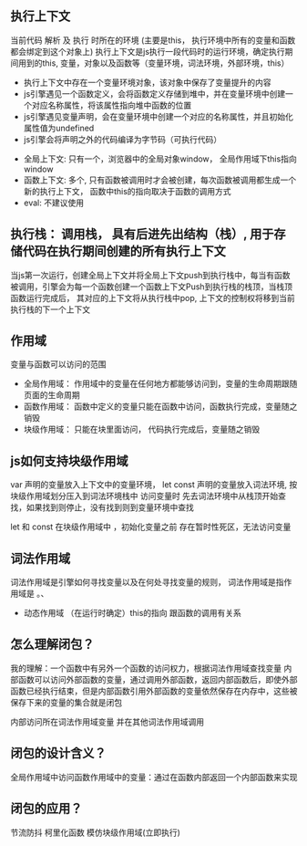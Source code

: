 
## 执行上下文
当前代码 解析 及 执行 时所在的环境 (主要是this， 执行环境中所有的变量和函数都会绑定到这个对象上)
执行上下文是js执行一段代码时的运行环境，确定执行期间用到的this, 变量，对象以及函数等（变量环境，词法环境，外部环境，this）
* 执行上下文中存在一个变量环境对象，该对象中保存了变量提升的内容
* js引擎遇见一个函数定义，会将函数定义存储到堆中，并在变量环境中创建一个对应名称属性，将该属性指向堆中函数的位置
* js引擎遇见变量声明，会在变量环境中创建一个对应的名称属性，并且初始化属性值为undefined
* js引擎会将声明之外的代码编译为字节码（可执行代码） 


- 全局上下文:  只有一个，浏览器中的全局对象window， 全局作用域下this指向window
- 函数上下文: 多个, 只有函数被调用时才会被创建，每次函数被调用都生成一个新的执行上下文， 函数中this的指向取决于函数的调用方式
- eval: 不建议使用

## 执行栈： 调用栈， 具有后进先出结构（栈）, 用于存储代码在执行期间创建的所有执行上下文
当js第一次运行，创建全局上下文并将全局上下文push到执行栈中，每当有函数被调用，引擎会为每一个函数创建一个函数上下文Push到执行栈的栈顶，当栈顶函数运行完成后，
其对应的上下文将从执行栈中pop, 上下文的控制权将移到当前执行栈的下一个上下文

## 作用域
变量与函数可以访问的范围
* 全局作用域： 作用域中的变量在任何地方都能够访问到，变量的生命周期跟随页面的生命周期
* 函数作用域： 函数中定义的变量只能在函数中访问，函数执行完成，变量随之销毁
* 块级作用域： 只能在块里面访问， 代码执行完成后，变量随之销毁
## js如何支持块级作用域
var 声明的变量放入上下文中的变量环境， let const 声明的变量放入词法环境, 按块级作用域划分压入到词法环境栈中 
访问变量时 先去词法环境中从栈顶开始查找，如果找到则停止，没有找到则到变量环境中查找

let 和 const 在块级作用域中 ，初始化变量之前 存在暂时性死区，无法访问变量

## 词法作用域
词法作用域是引擎如何寻找变量以及在何处寻找变量的规则，
词法作用域是指作用域是  。、

* 动态作用域 （在运行时确定）this的指向 跟函数的调用有关系 

## 怎么理解闭包？
我的理解：一个函数中有另外一个函数的访问权力，根据词法作用域查找变量
内部函数可以访问外部函数的变量，通过调用外部函数，返回内部函数后，即使外部函数已经执行结束，但是内部函数引用外部函数的变量依然保存在内存中，这些被保存下来的变量的集合就是闭包

内部访问所在词法作用域变量 并在其他词法作用域调用
## 闭包的设计含义？
全局作用域中访问函数作用域中的变量：通过在函数内部返回一个内部函数来实现
## 闭包的应用？
节流防抖  柯里化函数 模仿块级作用域(立即执行) 



